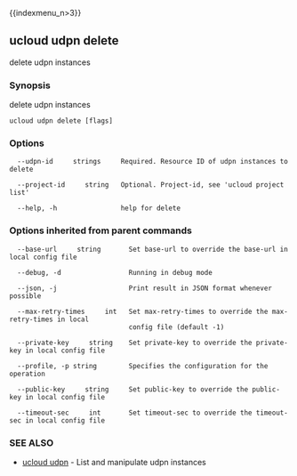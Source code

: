 {{indexmenu_n>3}}

## ucloud udpn delete

delete udpn instances

### Synopsis

delete udpn instances

```
ucloud udpn delete [flags]
```

### Options

```
  --udpn-id     strings     Required. Resource ID of udpn instances to delete 

  --project-id     string   Optional. Project-id, see 'ucloud project list' 

  --help, -h                help for delete 

```

### Options inherited from parent commands

```
  --base-url     string       Set base-url to override the base-url in local config file 

  --debug, -d                 Running in debug mode 

  --json, -j                  Print result in JSON format whenever possible 

  --max-retry-times     int   Set max-retry-times to override the max-retry-times in local
                              config file (default -1) 

  --private-key     string    Set private-key to override the private-key in local config file 

  --profile, -p string        Specifies the configuration for the operation 

  --public-key     string     Set public-key to override the public-key in local config file 

  --timeout-sec     int       Set timeout-sec to override the timeout-sec in local config file 

```

### SEE ALSO

* [ucloud udpn](developer/cli/cmd/ucloud/udpn)	 - List and manipulate udpn instances

